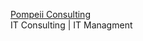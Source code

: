 <a href="http://www.pompeiiconsulting.com" target="_blank">Pompeii Consulting</a>
<br>
IT Consulting | IT Managment
